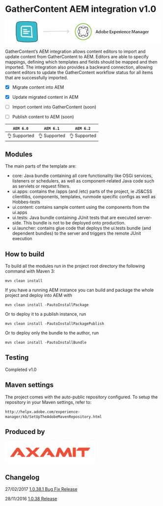 # GatherContent AEM integration v1.0
[![Image of Integration](https://github.com/AntoniBertel/GatherContentAssets/blob/master/GC-AEM.png)](https://gathercontent.com/)

GatherContent’s AEM integration allows content editors to import and update content from GatherContent to AEM. Editors are able to specify mappings, defining which templates and fields should be mapped and then imported. The integration also provides a backward connection, allowing content editors to update the GatherContent workflow status for all items that are successfully imported.

- [x] Migrate content into AEM
- [x] Update migrated content in AEM
- [ ] Import content into GatherContent (soon)
- [ ] Publish content to AEM (soon)


|  **`AEM 6.0`**   |  **`AEM 6.1`** | **`AEM 6.2`** |
|-------------------|----------------------|------------------|
|:ok_hand: Supported |:ok_hand: Supported |:ok_hand: Supported |

## Modules

The main parts of the template are:

* core: Java bundle containing all core functionality like OSGi services, listeners or schedulers, as well as component-related Java code such as servlets or request filters.
* ui.apps: contains the /apps (and /etc) parts of the project, ie JS&CSS clientlibs, components, templates, runmode specific configs as well as Hobbes-tests
* ui.content: contains sample content using the components from the ui.apps
* ui.tests: Java bundle containing JUnit tests that are executed server-side. This bundle is not to be deployed onto production.
* ui.launcher: contains glue code that deploys the ui.tests bundle (and dependent bundles) to the server and triggers the remote JUnit execution

## How to build

To build all the modules run in the project root directory the following command with Maven 3:

    mvn clean install

If you have a running AEM instance you can build and package the whole project and deploy into AEM with  

    mvn clean install -PautoInstallPackage
    
Or to deploy it to a publish instance, run

    mvn clean install -PautoInstallPackagePublish
    
Or to deploy only the bundle to the author, run

    mvn clean install -PautoInstallBundle

## Testing

Completed v1.0

## Maven settings

The project comes with the auto-public repository configured. To setup the repository in your Maven settings, refer to:

    http://helpx.adobe.com/experience-manager/kb/SetUpTheAdobeMavenRepository.html
    
## Produced by
[![Axamit](https://github.com/AntoniBertel/GatherContentAssets/blob/master/Axamit.png)](https://axamit.com/)

## Changelog
27/02/2017 [1.0.38.1 Bug Fix Release](https://github.com/axamit/gathercontent-aem-integration/releases/tag/1.0.38.1 "Package attached")

28/11/2016 [1.0.38 Release](https://github.com/axamit/gathercontent-aem-integration/releases/tag/1.0.38 "Package attached")
